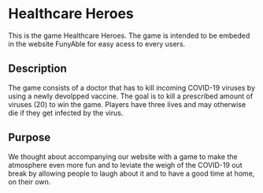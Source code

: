 # Healthcare Heroes

This is the game Healthcare Heroes. The game is intended to be embeded in the website FunyAble for easy acess to every users.

## Description

The game consists of a doctor that has to kill incoming COVID-19 viruses by using a newly devolpped vaccine. The goal is to kill a prescribed amount of viruses (20) to win the game. Players have three lives and may otherwise die if they get infected by the virus.

## Purpose

We thought about accompanying our website with a game to make the atmosphere even more fun and to leviate the weigh of the COVID-19 out break by allowing people to laugh about it and to have a good time at home, on their own.
